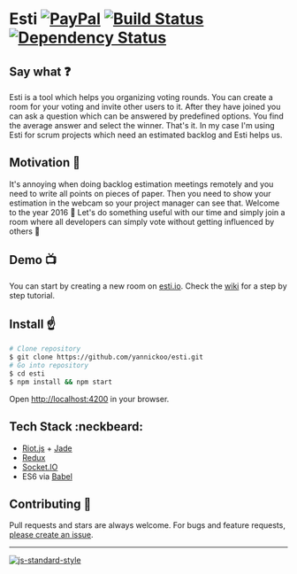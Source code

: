 # Esti [![PayPal](https://img.shields.io/badge/%24-paypal-f39c12.svg)][paypal-donations] [![Build Status](https://travis-ci.org/yannickoo/esti.svg?branch=master)][build-status] [![Dependency Status](https://david-dm.org/yannickoo/esti.svg)][dependency-status]

## Say what :question:

Esti is a tool which helps you organizing voting rounds. You can create a room for your voting and invite other users to it. After they have joined you can ask a question which can be answered by predefined options. You find the average answer and select the winner. That's it. In my case I'm using Esti for scrum projects which need an estimated backlog and Esti helps us.

## Motivation :battery:

It's annoying when doing backlog estimation meetings remotely and you need to write all points on pieces of paper. Then you need to show your estimation in the webcam so your project manager can see that. Welcome to the year 2016 :tada: Let's do something useful with our time and simply join a room where all developers can simply vote without getting influenced by others :hatching_chick:

## Demo :tv:

You can start by creating a new room on [esti.io](https://esti.io). Check the [wiki](https://github.com/yannickoo/esti/wiki) for a step by step tutorial.

## Install :point_up:

```sh
# Clone repository
$ git clone https://github.com/yannickoo/esti.git
# Go into repository
$ cd esti
$ npm install && npm start
```

Open [http://localhost:4200](http://localhost:4200) in your browser.

## Tech Stack :neckbeard:

* [Riot.js](http://riotjs.com) + [Jade](http://jade-lang.com/)
* [Redux](http://redux.js.org)
* [Socket.IO](http://socket.io)
* ES6 via [Babel](https://babeljs.io)

## Contributing :hammer:

Pull requests and stars are always welcome. For bugs and feature requests, [please create an issue](https://github.com/yannickoo/esti/issues/new).

---

[![js-standard-style](https://cdn.rawgit.com/feross/standard/master/badge.svg)](https://github.com/feross/standard)

[paypal-donations]: https://www.paypal.com/cgi-bin/webscr?cmd=_s-xclick&hosted_button_id=CSBARGZNZ6QPC
[build-status]: https://travis-ci.org/yannickoo/esti
[dependency-status]: https://david-dm.org/yannickoo/esti
